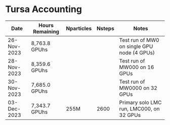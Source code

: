 # Tursa Accounting

| Date | Hours Remaining | Nparticles | Nsteps | Notes |
|------------------|------------------|--------------|----------------|---------------|
| 26-Nov-2023 | 8,763.8 GPUhs | | | Test run of MW0 on single GPU node (4 GPUs)|
| 28-Nov-2023 | 8,359.6 GPUhs | | | Test run of MW000 on 16 GPUs |
| 30-Nov-2023 | 7,685.0 GPUhs | | | Test run of MW0000 on 32 GPUs |
| 03-Dec-2023 | 7,343.7 GPUhs | 255M | 2600 | Primary solo LMC run, LMC000, on 32 GPUs |


